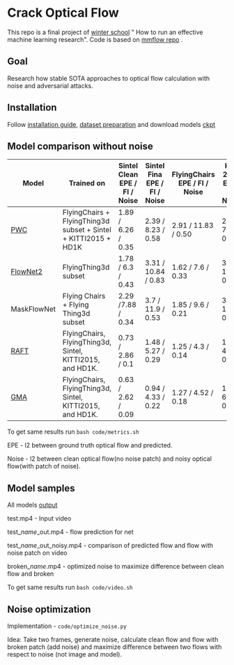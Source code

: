 # Crack Optical Flow

This repo is a final project of [winter school](https://apps.ucu.edu.ua/en/machine-learning-research-winter-school/) "
How to run an effective machine learning research". Code is based on [mmflow repo](https://github.com/open-mmlab/mmflow)
.

## Goal

Research how stable SOTA approaches to optical flow calculation with noise and adversarial attacks.

## Installation

Follow [installation guide](code/docs/en/install.md), [dataset preparation](/code/docs/en/dataset_prepare.md) and
download models [ckpt](code/configs)

## Model comparison without noise

| Model                   | Trained on                                                      | Sintel Clean EPE / Fl / Noise | Sintel Fina EPE / Fl / Noise | FlyingChairs EPE / Fl / Noise | Kitti 2012 EPE / Fl/ Noise | Kitti 2015 EPE / Fl / Noise | 
|-------------------------|-----------------------------------------------------------------|-------------------------------|------------------------------|-------------------------------|----------------------------|-----------------------------|
| [PWC](PWC.md)           | FlyingChairs + FlyingThing3d subset + Sintel + KITTI2015 + HD1K | 1.89 / 6.26 / 0.35            | 2.39 / 8.23 / 0.58           | 2.91 / 11.83 / 0.50           | 2.27 / 7.78 / 0.127        | 2.54 / 8.7 / 0.16           | 
| [FlowNet2](FlowNet2.md) | FlyingThing3d subset                                            | 1.78 / 6.3  / 0.43            | 3.31 / 10.84 / 0.83          | 1.62 / 7.6 / 0.33             | 3 / 13.8 / 0.13            | 8 / 25.1 / 0.4              |
| MaskFlowNet             | Flying Chairs + Flying Thing3d subset                           | 2.29 /7.88 / 0.34             | 3.7 / 11.9 / 0.53            | 1.85 / 9.6 / 0.21             | 3.82/ 17.6 / 0.123         | 9.7 / 29.27 / 0.3           |
| [RAFT](RAFT.md)         | FlyingChairs, FlyingThing3d, Sintel, KITTI2015, and HD1K.       | 0.73 / 2.86 / 0.1             | 1.48 / 5.27 / 0.29           | 1.25 / 4.3 / 0.14             | 1.26 / 4.46 / 0.04         | 1.76 / 6.17 / 0.07          |
| [GMA](GMA.md)           | FlyingChairs, FlyingThing3d, Sintel, KITTI2015, and HD1K.       | 0.63 / 2.62 / 0.09            | 0.94 / 4.33 / 0.22           | 1.27 / 4.52 / 0.18            | 1.67 / 6.62 / 0.16         | 2.78 / 9.34 / 0.51          |

To get same results run `bash code/metrics.sh`

EPE - l2 between ground truth optical flow and predicted.

Noise - l2 between clean optical flow(no noise patch) and noisy optical flow(with patch of noise).

## Model samples
All models [output](https://drive.google.com/drive/folders/1VZjwkBinIB2MSfiGVBuJPCV_Z1r0nwfP?usp=sharing)

test.mp4 - Input video

test_*name*_out.mp4 - flow prediction for <name> net

test_*name*_out_noisy.mp4 - comparison of predicted flow and flow with noise patch on video

broken_*name*.mp4 - optimized noise to maximize difference between clean flow and broken

To get same results run `bash code/video.sh`

## Noise optimization

Implementation - `code/optimize_noise.py`

Idea: Take two frames, generate noise, calculate clean flow and flow with broken patch (add noise) and maximize difference between two flows with respect to noise (not image and model).

